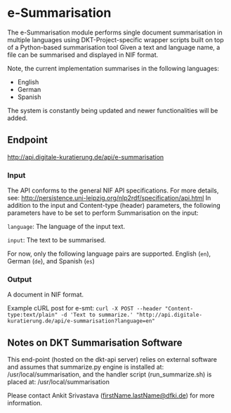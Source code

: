 # e-Summarisation

The e-Summarisation module performs single document summarisation in multiple languages using DKT-Project-specific wrapper scripts built on top of a Python-based summarisation tool Given a text and language name, a file can be summarised and displayed in NIF format.

Note, the current implementation summarises in the following languages: 
* English
* German
* Spanish 

The system is constantly being updated and newer functionalities will be added. 

## Endpoint

http://api.digitale-kuratierung.de/api/e-summarisation

### Input
The API conforms to the general NIF API specifications. For more details, see:
http://persistence.uni-leipzig.org/nlp2rdf/specification/api.html
In addition to the input and Content-type (header) parameters, the following parameters have to be set to perform Summarisation on the input:  

`language`: The language of the input text. 
  
`input`: The text to be summarised. 

For now, only the following language pairs are supported. English (`en`), German (`de`), and Spanish (`es`) 


### Output
A document in NIF format.

Example cURL post for e-smt:
`curl -X POST --header "Content-type:text/plain" -d 'Text to summarize.' "http://api.digitale-kuratierung.de/api/e-summarisation?language=en"`


## Notes on DKT Summarisation Software
This end-point (hosted on the dkt-api server) relies on external software and assumes that summarize.py engine is installed at: /usr/local/summarisation, and the handler script (run_summarize.sh) is placed at: /usr/local/summarisation


Please contact Ankit Srivastava (firstName.lastName@dfki.de) for more information.
